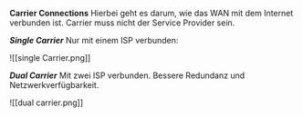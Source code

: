 **Carrier Connections**
Hierbei geht es darum, wie das WAN mit dem Internet verbunden ist. Carrier muss nicht der Service Provider sein. 

***Single Carrier***
Nur mit einem ISP verbunden:

![[single Carrier.png]]

***Dual Carrier***
Mit zwei ISP verbunden. Bessere Redundanz und Netzwerkverfügbarkeit.

![[dual carrier.png]]
